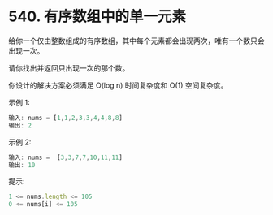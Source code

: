 # 540. 有序数组中的单一元素

给你一个仅由整数组成的有序数组，其中每个元素都会出现两次，唯有一个数只会出现一次。

请你找出并返回只出现一次的那个数。

你设计的解决方案必须满足 O(log n) 时间复杂度和 O(1) 空间复杂度。

示例 1:
```js
输入: nums = [1,1,2,3,3,4,4,8,8]
输出: 2
```
示例 2:
```js
输入: nums =  [3,3,7,7,10,11,11]
输出: 10
``` 

提示:
```js
1 <= nums.length <= 105
0 <= nums[i] <= 105
```